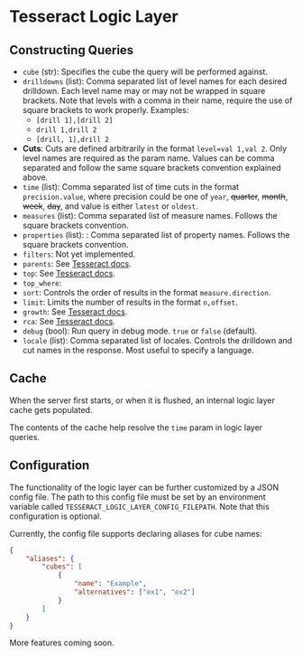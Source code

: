 # Tesseract Logic Layer

## Constructing Queries

- `cube` (str): Specifies the cube the query will be performed against.
- `drilldowns` (list): Comma separated list of level names for each desired drilldown. Each level name may or may not be wrapped in square brackets. Note that levels with a comma in their name, require the use of square brackets to work properly. Examples:
    - `[drill 1],[drill 2]`
    - `drill 1,drill 2`
    - `[drill, 1],drill 2`
- **Cuts**: Cuts are defined arbitrarily in the format `level=val 1,val 2`. Only level names are required as the param name. Values can be comma separated and follow the same square brackets convention explained above.
- `time` (list): Comma separated list of time cuts in the format `precision.value`, where precision could be one of `year`, ~~quarter~~, ~~month~~, ~~week~~, ~~day~~, and value is either `latest` or `oldest`.
- `measures` (list): Comma separated list of measure names. Follows the square brackets convention.
- `properties` (list): : Comma separated list of property names. Follows the square brackets convention.
- `filters`: Not yet implemented.
- `parents`: See [Tesseract docs](https://github.com/hwchen/tesseract/blob/master/tesseract-server/README.md#parents).
- `top`: See [Tesseract docs](https://github.com/hwchen/tesseract/blob/master/tesseract-server/README.md#top).
- `top_where`: 
- `sort`: Controls the order of results in the format `measure.direction`.
- `limit`: Limits the number of results in the format `n,offset`.
- `growth`: See [Tesseract docs](https://github.com/hwchen/tesseract/blob/master/tesseract-server/README.md#growth).
- `rca`: See [Tesseract docs](https://github.com/hwchen/tesseract/blob/master/tesseract-server/README.md#rca).
- `debug` (bool): Run query in debug mode. `true` or `false` (default).
- `locale` (list): Comma separated list of locales. Controls the drilldown and cut names in the response. Most useful to specify a language.

## Cache

When the server first starts, or when it is flushed, an internal logic layer cache gets populated.

The contents of the cache help resolve the `time` param in logic layer queries.

## Configuration

The functionality of the logic layer can be further customized by a JSON config file. The path to this config file must be set by an environment variable called `TESSERACT_LOGIC_LAYER_CONFIG_FILEPATH`. Note that this configuration is optional.

Currently, the config file supports declaring aliases for cube names:

```json
{
    "aliases": {
        "cubes": [
            {
                "name": "Example",
                "alternatives": ["ex1", "ex2"]
            }
        ]
    }
}
```

More features coming soon.